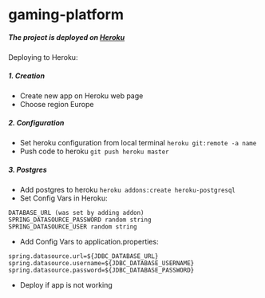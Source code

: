# gaming-platform

##### The project is deployed on [Heroku](https://gamesite-mingxiong.herokuapp.com/gamelist)

Deploying to Heroku:

##### 1. Creation 

- Create new app on Heroku web page
- Choose region Europe
 
##### 2. Configuration

- Set heroku configuration from local terminal `heroku git:remote -a name`
- Push code to heroku `git push heroku master`

##### 3. Postgres

- Add postgres to heroku `heroku addons:create heroku-postgresql` 
- Set Config Vars in Heroku:

```
DATABASE_URL (was set by adding addon)
SPRING_DATASOURCE_PASSWORD random string
SPRING_DATASOURCE_USER random string
```

- Add Config Vars to application.properties:

```
spring.datasource.url=${JDBC_DATABASE_URL}
spring.datasource.username=${JDBC_DATABASE_USERNAME}
spring.datasource.password=${JDBC_DATABASE_PASSWORD}
```

- Deploy if app is not working